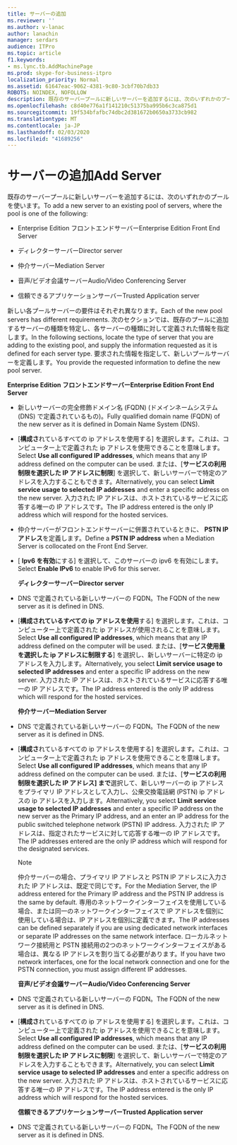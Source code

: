```yaml
---
title: サーバーの追加
ms.reviewer: ''
ms.author: v-lanac
author: lanachin
manager: serdars
audience: ITPro
ms.topic: article
f1.keywords:
- ms.lync.tb.AddMachinePage
ms.prod: skype-for-business-itpro
localization_priority: Normal
ms.assetid: 61647eac-9062-4381-9c80-3cbf70b7db33
ROBOTS: NOINDEX, NOFOLLOW
description: 既存のサーバープールに新しいサーバーを追加するには、次のいずれかのプールを使います。
ms.openlocfilehash: c8d40e776a1f141210c51375ba995b6c3ca875d1
ms.sourcegitcommit: 19f534bfafbc74dbc2d381672b0650a3733cb982
ms.translationtype: MT
ms.contentlocale: ja-JP
ms.lasthandoff: 02/03/2020
ms.locfileid: "41689256"
---
```

# <a name="add-server"></a><span data-ttu-id="0e4b0-103">サーバーの追加</span><span class="sxs-lookup"><span data-stu-id="0e4b0-103">Add Server</span></span>
 
<span data-ttu-id="0e4b0-104">既存のサーバープールに新しいサーバーを追加するには、次のいずれかのプールを使います。</span><span class="sxs-lookup"><span data-stu-id="0e4b0-104">To add a new server to an existing pool of servers, where the pool is one of the following:</span></span>
  
- <span data-ttu-id="0e4b0-105">Enterprise Edition フロントエンドサーバー</span><span class="sxs-lookup"><span data-stu-id="0e4b0-105">Enterprise Edition Front End Server</span></span>
    
- <span data-ttu-id="0e4b0-106">ディレクターサーバー</span><span class="sxs-lookup"><span data-stu-id="0e4b0-106">Director server</span></span>
    
- <span data-ttu-id="0e4b0-107">仲介サーバー</span><span class="sxs-lookup"><span data-stu-id="0e4b0-107">Mediation Server</span></span>
    
- <span data-ttu-id="0e4b0-108">音声/ビデオ会議サーバー</span><span class="sxs-lookup"><span data-stu-id="0e4b0-108">Audio/Video Conferencing Server</span></span>
    
- <span data-ttu-id="0e4b0-109">信頼できるアプリケーションサーバー</span><span class="sxs-lookup"><span data-stu-id="0e4b0-109">Trusted Application server</span></span>
    
<span data-ttu-id="0e4b0-110">新しい各プールサーバーの要件はそれぞれ異なります。</span><span class="sxs-lookup"><span data-stu-id="0e4b0-110">Each of the new pool servers has different requirements.</span></span> <span data-ttu-id="0e4b0-111">次のセクションでは、既存のプールに追加するサーバーの種類を特定し、各サーバーの種類に対して定義された情報を指定します。</span><span class="sxs-lookup"><span data-stu-id="0e4b0-111">In the following sections, locate the type of server that you are adding to the existing pool, and supply the information requested as it is defined for each server type.</span></span> <span data-ttu-id="0e4b0-112">要求された情報を指定して、新しいプールサーバーを定義します。</span><span class="sxs-lookup"><span data-stu-id="0e4b0-112">You provide the requested information to define the new pool server.</span></span>
  
 <span data-ttu-id="0e4b0-113">**Enterprise Edition フロントエンドサーバー**</span><span class="sxs-lookup"><span data-stu-id="0e4b0-113">**Enterprise Edition Front End Server**</span></span>
  
- <span data-ttu-id="0e4b0-114">新しいサーバーの完全修飾ドメイン名 (FQDN) (ドメインネームシステム (DNS) で定義されているもの)。</span><span class="sxs-lookup"><span data-stu-id="0e4b0-114">Fully qualified domain name (FQDN) of the new server as it is defined in Domain Name System (DNS).</span></span>
    
- <span data-ttu-id="0e4b0-115">[**構成さ**れているすべての ip アドレスを使用する] を選択します。これは、コンピューター上で定義された ip アドレスを使用できることを意味します。</span><span class="sxs-lookup"><span data-stu-id="0e4b0-115">Select **Use all configured IP addresses**, which means that any IP address defined on the computer can be used.</span></span> <span data-ttu-id="0e4b0-116">または、[**サービスの利用制限を選択した IP アドレスに制限**] を選択して、新しいサーバーで特定のアドレスを入力することもできます。</span><span class="sxs-lookup"><span data-stu-id="0e4b0-116">Alternatively, you can select **Limit service usage to selected IP addresses** and enter a specific address on the new server.</span></span> <span data-ttu-id="0e4b0-117">入力された IP アドレスは、ホストされているサービスに応答する唯一の IP アドレスです。</span><span class="sxs-lookup"><span data-stu-id="0e4b0-117">The IP address entered is the only IP address which will respond for the hosted services.</span></span>
    
- <span data-ttu-id="0e4b0-118">仲介サーバーがフロントエンドサーバーに併置されているときに、 **PSTN IP アドレス**を定義します。</span><span class="sxs-lookup"><span data-stu-id="0e4b0-118">Define a **PSTN IP address** when a Mediation Server is collocated on the Front End Server.</span></span>
    
- <span data-ttu-id="0e4b0-119">[ **Ipv6 を有効**にする] を選択して、このサーバーの ipv6 を有効にします。</span><span class="sxs-lookup"><span data-stu-id="0e4b0-119">Select **Enable IPv6** to enable IPv6 for this server.</span></span>
    
  <span data-ttu-id="0e4b0-120">**ディレクターサーバー**</span><span class="sxs-lookup"><span data-stu-id="0e4b0-120">**Director server**</span></span>
  
- <span data-ttu-id="0e4b0-121">DNS で定義されている新しいサーバーの FQDN。</span><span class="sxs-lookup"><span data-stu-id="0e4b0-121">The FQDN of the new server as it is defined in DNS.</span></span>
    
- <span data-ttu-id="0e4b0-122">[**構成されているすべての ip アドレスを使用**する] を選択します。これは、コンピューター上で定義された ip アドレスが使用されることを意味します。</span><span class="sxs-lookup"><span data-stu-id="0e4b0-122">Select **Use all configured IP addresses**, which means that any IP address defined on the computer will be used.</span></span> <span data-ttu-id="0e4b0-123">または、[**サービス使用量を選択した ip アドレスに制限する**] を選択し、新しいサーバーに特定の ip アドレスを入力します。</span><span class="sxs-lookup"><span data-stu-id="0e4b0-123">Alternatively, you select **Limit service usage to selected IP addresses** and enter a specific IP address on the new server.</span></span> <span data-ttu-id="0e4b0-124">入力された IP アドレスは、ホストされているサービスに応答する唯一の IP アドレスです。</span><span class="sxs-lookup"><span data-stu-id="0e4b0-124">The IP address entered is the only IP address which will respond for the hosted services.</span></span>
    
  <span data-ttu-id="0e4b0-125">**仲介サーバー**</span><span class="sxs-lookup"><span data-stu-id="0e4b0-125">**Mediation Server**</span></span>
  
- <span data-ttu-id="0e4b0-126">DNS で定義されている新しいサーバーの FQDN。</span><span class="sxs-lookup"><span data-stu-id="0e4b0-126">The FQDN of the new server as it is defined in DNS.</span></span>
    
- <span data-ttu-id="0e4b0-127">[**構成さ**れているすべての ip アドレスを使用する] を選択します。これは、コンピューター上で定義された ip アドレスを使用できることを意味します。</span><span class="sxs-lookup"><span data-stu-id="0e4b0-127">Select **Use all configured IP addresses**, which means that any IP address defined on the computer can be used.</span></span> <span data-ttu-id="0e4b0-128">または、[**サービスの利用制限を選択した IP アドレス] まで**選択して、新しいサーバーの ip アドレスをプライマリ IP アドレスとして入力し、公衆交換電話網 (PSTN) ip アドレスの ip アドレスを入力します。</span><span class="sxs-lookup"><span data-stu-id="0e4b0-128">Alternatively, you select **Limit service usage to selected IP addresses** and enter a specific IP address on the new server as the Primary IP address, and an enter an IP address for the public switched telephone network (PSTN) IP address.</span></span> <span data-ttu-id="0e4b0-129">入力された IP アドレスは、指定されたサービスに対して応答する唯一の IP アドレスです。</span><span class="sxs-lookup"><span data-stu-id="0e4b0-129">The IP addresses entered are the only IP address which will respond for the designated services.</span></span>
    
    > [!NOTE]
    > <span data-ttu-id="0e4b0-130">仲介サーバーの場合、プライマリ IP アドレスと PSTN IP アドレスに入力された IP アドレスは、既定で同じです。</span><span class="sxs-lookup"><span data-stu-id="0e4b0-130">For the Mediation Server, the IP address entered for the Primary IP address and the PSTN IP address is the same by default.</span></span> <span data-ttu-id="0e4b0-131">専用のネットワークインターフェイスを使用している場合、または同一のネットワークインターフェイスで IP アドレスを個別に使用している場合は、IP アドレスを個別に定義できます。</span><span class="sxs-lookup"><span data-stu-id="0e4b0-131">The IP addresses can be defined separately if you are using dedicated network interfaces or separate IP addresses on the same network interface.</span></span> <span data-ttu-id="0e4b0-132">ローカルネットワーク接続用と PSTN 接続用の2つのネットワークインターフェイスがある場合は、異なる IP アドレスを割り当てる必要があります。</span><span class="sxs-lookup"><span data-stu-id="0e4b0-132">If you have two network interfaces, one for the local network connection and one for the PSTN connection, you must assign different IP addresses.</span></span> 
  
  <span data-ttu-id="0e4b0-133">**音声/ビデオ会議サーバー**</span><span class="sxs-lookup"><span data-stu-id="0e4b0-133">**Audio/Video Conferencing Server**</span></span>
  
- <span data-ttu-id="0e4b0-134">DNS で定義されている新しいサーバーの FQDN。</span><span class="sxs-lookup"><span data-stu-id="0e4b0-134">The FQDN of the new server as it is defined in DNS.</span></span>
    
- <span data-ttu-id="0e4b0-135">[**構成さ**れているすべての ip アドレスを使用する] を選択します。これは、コンピューター上で定義された ip アドレスを使用できることを意味します。</span><span class="sxs-lookup"><span data-stu-id="0e4b0-135">Select **Use all configured IP addresses**, which means that any IP address defined on the computer can be used.</span></span> <span data-ttu-id="0e4b0-136">または、[**サービスの利用制限を選択した IP アドレスに制限**] を選択して、新しいサーバーで特定のアドレスを入力することもできます。</span><span class="sxs-lookup"><span data-stu-id="0e4b0-136">Alternatively, you can select **Limit service usage to selected IP addresses** and enter a specific address on the new server.</span></span> <span data-ttu-id="0e4b0-137">入力された IP アドレスは、ホストされているサービスに応答する唯一の IP アドレスです。</span><span class="sxs-lookup"><span data-stu-id="0e4b0-137">The IP address entered is the only IP address which will respond for the hosted services.</span></span>
    
  <span data-ttu-id="0e4b0-138">**信頼できるアプリケーションサーバー**</span><span class="sxs-lookup"><span data-stu-id="0e4b0-138">**Trusted Application server**</span></span>
  
- <span data-ttu-id="0e4b0-139">DNS で定義されている新しいサーバーの FQDN。</span><span class="sxs-lookup"><span data-stu-id="0e4b0-139">The FQDN of the new server as it is defined in DNS.</span></span>
    

